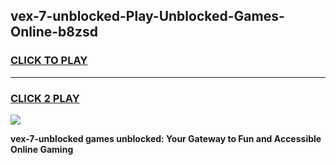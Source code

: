 
## vex-7-unblocked-Play-Unblocked-Games-Online-b8zsd
<h3>
<a href="https://premium76.site?title=vex-7-unblocked&ref=25A">CLICK TO PLAY</a></h3>
<hr>

<h3>
<a href="https://premium76.site?title=vex-7-unblocked&ref=25A">CLICK 2 PLAY</a>
  
</h3>

<a href="https://premium76.site?title=vex-7-unblocked&ref=25A"><img src="https://clearcache.store/games.png"></a>


**vex-7-unblocked games unblocked: Your Gateway to Fun and Accessible Online Gaming**
